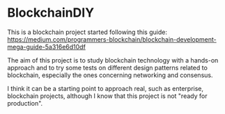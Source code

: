 # BlockchainDIY

This is a blockchain project started following this guide:
https://medium.com/programmers-blockchain/blockchain-development-mega-guide-5a316e6d10df

The aim of this project is to study blockchain technology with a hands-on approach and to try some tests on different
design patterns related to blockchain, especially the ones concerning networking and consensus.

I think it can be a starting point to approach real, such as enterprise, blockchain projects, although I know that
this project is not "ready for production".
